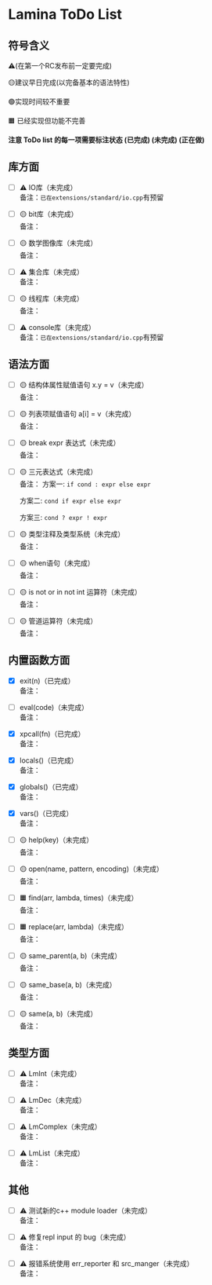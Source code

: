 # Lamina ToDo List

## 符号含义
⚠️(在第一个RC发布前一定要完成)

🟡建议早日完成(以完备基本的语法特性)

🟢实现时间较不重要

🟧 已经实现但功能不完善


<b> 注意 ToDo list 的每一项需要标注状态 (已完成) (未完成) (正在做)
</b>

## 库方面
- [ ] ⚠️ IO库（未完成）<br>
     备注：`已在extensions/standard/io.cpp`有预留

- [ ] 🟡 bit库（未完成）<br>     备注：

- [ ] 🟡 数学图像库（未完成）<br>     备注：

- [ ] ⚠️ 集合库（未完成）<br>     备注：

- [ ] 🟡 线程库（未完成）<br>     备注：

- [ ] ⚠️ console库（未完成）<br>
     备注：`已在extensions/standard/io.cpp`有预留

## 语法方面
- [ ] 🟡 结构体属性赋值语句 x.y = v（未完成）<br>
     备注：

- [ ] 🟡 列表项赋值语句 a[i] = v（未完成）<br>
     备注：

- [ ] 🟡 break expr 表达式（未完成）<br>
     备注：

- [ ] 🟡 三元表达式（未完成）<br>
     备注：
    方案一: `if cond : expr else expr`

    方案二: `cond if expr else expr`

    方案三:  `cond ? expr ! expr`

- [ ] 🟡 类型注释及类型系统（未完成）<br>
     备注：

- [ ] 🟡 when语句（未完成）<br>
     备注：

- [ ] 🟡 is not or in not int 运算符（未完成）<br>
     备注：

- [ ] 🟡 管道运算符（未完成）<br>
     备注：

## 内置函数方面
- [x] exit(n)（已完成）<br>
     备注：

- [ ] eval(code)（未完成）<br>
     备注：

- [x] xpcall(fn)（已完成）<br>
     备注：

- [x] locals()（已完成）<br>
     备注：

- [x] globals()（已完成）<br>
     备注：

- [x] vars()（已完成）<br>
     备注：

- [ ] 🟡 help(key)（未完成）<br>
     备注：

- [ ] 🟡 open(name, pattern, encoding)（未完成）<br>
     备注：

- [ ] 🟧 find(arr, lambda, times)（未完成）<br>
    备注：

- [ ] 🟧 replace(arr, lambda)（未完成）<br>
     备注：

- [ ] 🟡 same_parent(a, b)（未完成）<br>
     备注：

- [ ] 🟡 same_base(a, b)（未完成）<br>
     备注：

- [ ] 🟡 same(a, b)（未完成）<br>
     备注：

## 类型方面
- [ ] ⚠️ LmInt（未完成）<br>
     备注：

- [ ] ⚠️ LmDec（未完成）<br>
     备注：

- [ ] ⚠️ LmComplex（未完成）<br>
     备注：

- [ ] ⚠️ LmList（未完成）<br>
     备注：

## 其他
- [ ] ⚠️ 测试新的c++ module loader（未完成）<br>
     备注：

- [ ] ⚠️ 修复repl input 的 bug（未完成）<br>
     备注：

- [ ] ⚠️ 报错系统使用 err_reporter 和 src_manger（未完成）<br>
     备注：
